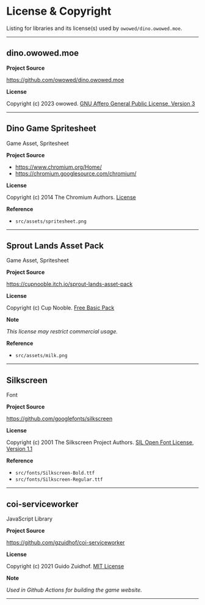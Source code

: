 # License & Copyright

Listing for libraries and its license(s) used by `owowed/dino.owowed.moe`.

---

## dino.owowed.moe

**Project Source**

https://github.com/owowed/dino.owowed.moe

**License**

Copyright (c) 2023 owowed. [GNU Affero General Public License, Version 3](LICENSE.AGPL3)

---

## Dino Game Spritesheet

Game Asset, Spritesheet

**Project Source**

- https://www.chromium.org/Home/
- https://chromium.googlesource.com/chromium/

**License**

Copyright (c) 2014 The Chromium Authors. [License](https://chromium.googlesource.com/chromium/chromium/+/trunk/LICENSE)

**Reference**

- `src/assets/spritesheet.png`

---

## Sprout Lands Asset Pack

Game Asset, Spritesheet

**Project Source**

https://cupnooble.itch.io/sprout-lands-asset-pack

**License**

Copyright (c) Cup Nooble. [Free Basic Pack](LICENSE.SLAP)

**Note**

*This license may restrict commercial usage.*

**Reference**

- `src/assets/milk.png`

---

## Silkscreen

Font

**Project Source**

https://github.com/googlefonts/silkscreen

**License**

Copyright (c) 2001 The Silkscreen Project Authors. [SIL Open Font License, Version 1.1](LICENSE.SILKSCREEN)

**Reference**

- `src/fonts/Silkscreen-Bold.ttf`
- `src/fonts/Silkscreen-Regular.ttf`

---

## coi-serviceworker

JavaScript Library

**Project Source**

https://github.com/gzuidhof/coi-serviceworker

**License**

Copyright (c) 2021 Guido Zuidhof. [MIT License](LICENSE.CSW)

**Note**

*Used in Github Actions for building the game website.*

---